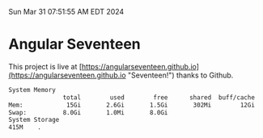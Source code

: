 Sun Mar 31 07:51:55 AM EDT 2024

# Angular Seventeen


This project is live at [https://angularseventeen.github.io](https://angularseventeen.github.io "Seventeen!") thanks to Github.

```bash
System Memory
               total        used        free      shared  buff/cache   available
Mem:            15Gi       2.6Gi       1.5Gi       302Mi        12Gi        12Gi
Swap:          8.0Gi       1.0Mi       8.0Gi
System Storage
415M	.
